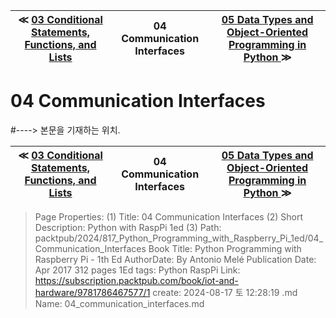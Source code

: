
| ≪ [ 03 Conditional Statements, Functions, and Lists ](/packtpub/2024/817_Python_Programming_with_Raspberry_Pi_1ed/03_Conditional_Statements__Functions__and_Lists) | 04 Communication Interfaces | [ 05 Data Types and Object-Oriented Programming in Python ](/packtpub/2024/817_Python_Programming_with_Raspberry_Pi_1ed/05_Data_Types_and_Object-Oriented_Programming_in_Python) ≫ |
|:----:|:----:|:----:|

# 04 Communication Interfaces
#----> 본문을 기재하는 위치.



| ≪ [ 03 Conditional Statements, Functions, and Lists ](/packtpub/2024/817_Python_Programming_with_Raspberry_Pi_1ed/03_Conditional_Statements__Functions__and_Lists) | 04 Communication Interfaces | [ 05 Data Types and Object-Oriented Programming in Python ](/packtpub/2024/817_Python_Programming_with_Raspberry_Pi_1ed/05_Data_Types_and_Object-Oriented_Programming_in_Python) ≫ |
|:----:|:----:|:----:|

> Page Properties:
> (1) Title: 04 Communication Interfaces
> (2) Short Description: Python with RaspPi 1ed
> (3) Path: packtpub/2024/817_Python_Programming_with_Raspberry_Pi_1ed/04_Communication_Interfaces
> Book Title: Python Programming with Raspberry Pi - 1th Ed
> AuthorDate: By Antonio Melé Publication Date: Apr 2017 312 pages 1Ed
> tags: Python RaspPi
> Link: https://subscription.packtpub.com/book/iot-and-hardware/9781786467577/1
> create: 2024-08-17 토 12:28:19
> .md Name: 04_communication_interfaces.md

